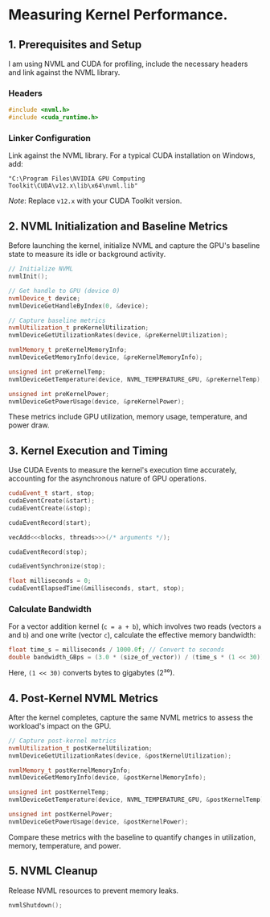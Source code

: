 # Measuring Kernel Performance.

## 1. Prerequisites and Setup

I am using NVML and CUDA for profiling, include the necessary headers and link against the NVML library.

### Headers
```cpp
#include <nvml.h>
#include <cuda_runtime.h>
```

### Linker Configuration
Link against the NVML library. For a typical CUDA installation on Windows, add:
```
"C:\Program Files\NVIDIA GPU Computing Toolkit\CUDA\v12.x\lib\x64\nvml.lib"
```
*Note*: Replace `v12.x` with your CUDA Toolkit version.

## 2. NVML Initialization and Baseline Metrics

Before launching the kernel, initialize NVML and capture the GPU's baseline state to measure its idle or background activity.

```cpp
// Initialize NVML
nvmlInit();

// Get handle to GPU (device 0)
nvmlDevice_t device;
nvmlDeviceGetHandleByIndex(0, &device);

// Capture baseline metrics
nvmlUtilization_t preKernelUtilization;
nvmlDeviceGetUtilizationRates(device, &preKernelUtilization);

nvmlMemory_t preKernelMemoryInfo;
nvmlDeviceGetMemoryInfo(device, &preKernelMemoryInfo);

unsigned int preKernelTemp;
nvmlDeviceGetTemperature(device, NVML_TEMPERATURE_GPU, &preKernelTemp);

unsigned int preKernelPower;
nvmlDeviceGetPowerUsage(device, &preKernelPower);
```

These metrics include GPU utilization, memory usage, temperature, and power draw.

## 3. Kernel Execution and Timing

Use CUDA Events to measure the kernel's execution time accurately, accounting for the asynchronous nature of GPU operations.

```cpp
cudaEvent_t start, stop;
cudaEventCreate(&start);
cudaEventCreate(&stop);

cudaEventRecord(start);

vecAdd<<<blocks, threads>>>(/* arguments */);

cudaEventRecord(stop);

cudaEventSynchronize(stop);

float milliseconds = 0;
cudaEventElapsedTime(&milliseconds, start, stop);
```

### Calculate Bandwidth
For a vector addition kernel (`c = a + b`), which involves two reads (vectors `a` and `b`) and one write (vector `c`), calculate the effective memory bandwidth:

```cpp
float time_s = milliseconds / 1000.0f; // Convert to seconds
double bandwidth_GBps = (3.0 * (size_of_vector)) / (time_s * (1 << 30)); // Convert to GB/s
```

Here, `(1 << 30)` converts bytes to gigabytes (2³⁰).

## 4. Post-Kernel NVML Metrics

After the kernel completes, capture the same NVML metrics to assess the workload's impact on the GPU.

```cpp
// Capture post-kernel metrics
nvmlUtilization_t postKernelUtilization;
nvmlDeviceGetUtilizationRates(device, &postKernelUtilization);

nvmlMemory_t postKernelMemoryInfo;
nvmlDeviceGetMemoryInfo(device, &postKernelMemoryInfo);

unsigned int postKernelTemp;
nvmlDeviceGetTemperature(device, NVML_TEMPERATURE_GPU, &postKernelTemp);

unsigned int postKernelPower;
nvmlDeviceGetPowerUsage(device, &postKernelPower);
```

Compare these metrics with the baseline to quantify changes in utilization, memory, temperature, and power.

## 5. NVML Cleanup

Release NVML resources to prevent memory leaks.

```cpp
nvmlShutdown();
```
